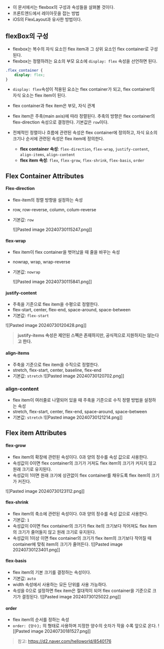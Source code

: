 - 이 문서에서는 flexbox의 구성과 속성들을 살펴볼 것이다.
- 프론트엔드에서 레이아웃을 잡는 방법
- iOS의 FlexLayout과 유사한 방법이다.
## flexBox의 구성
- flexbox는 복수의 자식 요소인 flex item과 그 상위 요소인 flex container로 구성된다.
- flexbox는 정렬하려는 요소의 부모 요소에 `display: flex` 속성을 선언하면 된다.
```css
.flex_container {
	display: flex;
}
```
- `display: flex`속성이 적용된 요소는 flex container가 되고, flex container의 자식 요소는 flex item이 된다.
- flex container과 flex item은 부모, 자식 관계

- flex item은 주축(main axis)에 따라 정렬된다. 추축의 방향은 flex container의 flex-direction 속성으로 결정한다. 기본값은 `row`이다.
- 전체적인 정렬이나 흐름에 관련된 속성은 flex container에 정의하고, 자식 요소의 크기나 순서에 관련된 속성은 flex item에 정의한다.
	- **flex container 속성**: `flex-direction`, `flex-wrap`, `justify-content`, `align-items`, `align-content`
	- **flex item 속성**: `flex`, `flex-grow`, `flex-shrink`, `flex-basis`, `order`

## Flex Container Attributes
#### Flex-direction
- flex-item의 정렬 방향을 설정하는 속성
- row, row-reverse, column, colum-reverse
- 기본값: `row`

  ![[Pasted image 20240730115247.png]]
#### flex-wrap
- flex item이 flex container을 벗어났을 때 줄을 바꾸는 속성
- nowrap, wrap, wrap-reverse
- 기본값: `nowrap`

  ![[Pasted image 20240730115841.png]]
#### justify-content
- 주축을 기준으로 flex item을 수평으로 정렬한다.
- flex-start, center, flex-end, space-around, space-between
- 기본값: `flex-start`

![[Pasted image 20240730120428.png]]
> **justify-items 속성은 제안된 스펙은 존재하지만, 공식적으로 지원하지는 않는다고 한다.**

#### align-items
- 주축을 기준으로 flex item을 수직으로 정렬한다.
- stretch, flex-start, center, baseline, flex-end
- 기본값: `stretch`
 ![[Pasted image 20240730120702.png]]
 
### align-content
- flex item이 여러줄로 나열되어 있을 때 주축을 기준으로 수직 정렬 방법을 설정하는 속성
- stretch, flex-start, center, flex-end, space-around, space-between
- 기본값: `stretch`
 ![[Pasted image 20240730121214.png]]

## Flex item Attributes
#### flex-grow
- flex item의 확장에 관련된 속성이다. 0과 양의 정수를 속성 값으로 사용한다.
- 속성값이 0이면 flex container의 크기가 거져도 flex item의 크기가 커지지 않고 원래 크기로 유지된다.
- 속성값이 1이면 원래 크기에 상관없이 flex container를 채우도록 flex item의 크기가 커진다.

![[Pasted image 20240730123112.png]]

#### flex-shrink
- flex item의 축소에 관련된 속성이다. 0과 양의 정수를 속성 값으로 사용한다. 
- 기본값: `1`
- 속성값이 0이면 flex container의 크기가 flex ite의 크기보다 작어져도 flex item의 크기가 줄어들지 않고 원래 크기로 유지된다.
- 속성값이 1이상 이면 flex container의 크기가 flex item의 크기보다 작어질 때 container에 맞춰 item의 크기가 줄어든다.
 ![[Pasted image 20240730123401.png]]

#### flex-basis
- flex item의 기본 크기를 결정하는 속성이다.
- 기본값: `auto`
- width 속성에서 사용하는 모든 단위를 사용 가능하다.
- 속성을 0으로 설정하면 flex item은 절대적이 되어 flex container을 기준으로 크기가 결정된다.
 ![[Pasted image 20240730125022.png]]
#### order
- flex item의 순서를 정하는 속성
- `order: {양수};` 의 형태로 사용하며 지정한 양수의 숫자가 작을 수록 앞으로 온다.
 ![[Pasted image 20240730181527.png]]


> 참고: https://d2.naver.com/helloworld/8540176